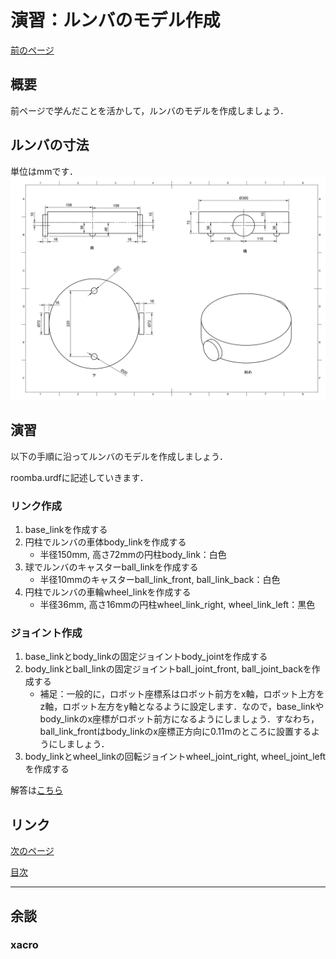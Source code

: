 # 演習：ルンバのモデル作成

[前のページ](../urdf/)



## 概要

前ページで学んだことを活かして，ルンバのモデルを作成しましょう．

## ルンバの寸法
単位はmmです．
<img src='./fig/1.jpg'>

## 演習
以下の手順に沿ってルンバのモデルを作成しましょう．

roomba.urdfに記述していきます．

### リンク作成
1. base_linkを作成する
1. 円柱でルンバの車体body_linkを作成する
    - 半径150mm, 高さ72mmの円柱body_link：白色
1. 球でルンバのキャスターball_linkを作成する
    - 半径10mmのキャスターball_link_front, ball_link_back：白色
1. 円柱でルンバの車輪wheel_linkを作成する
    - 半径36mm, 高さ16mmの円柱wheel_link_right, wheel_link_left：黒色
### ジョイント作成
1. base_linkとbody_linkの固定ジョイントbody_jointを作成する
1. body_linkとball_linkの固定ジョイントball_joint_front, ball_joint_backを作成する
    - 補足：一般的に，ロボット座標系はロボット前方をx軸，ロボット上方をz軸，ロボット左方をy軸となるように設定します．なので，base_linkやbody_linkのx座標がロボット前方になるようにしましょう．すなわち，ball_link_frontはbody_linkのx座標正方向に0.11mのところに設置するようにしましょう．
1. body_linkとwheel_linkの回転ジョイントwheel_joint_right, wheel_joint_leftを作成する

解答は[こちら](./answer/)

## リンク

[次のページ](../../gazebo/)

[目次](../../)


---

## 余談
### xacro
